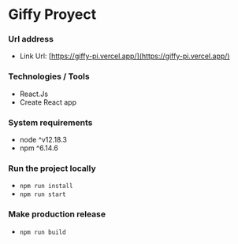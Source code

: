 # Giffy Proyect

### Url address

- Link Url: [https://giffy-pi.vercel.app/](https://giffy-pi.vercel.app/)

### Technologies / Tools

- React.Js
- Create React app

### System requirements

- node ^v12.18.3
- npm ^6.14.6

### Run the project locally

- `npm run install`
- `npm run start`

### Make production release

- `npm run build`
